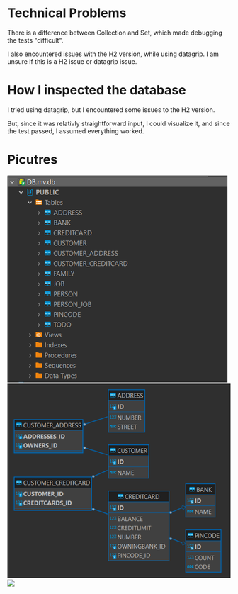 # Technical Problems

There is a difference between Collection and Set, which made debugging the tests "difficult".

I also encountered issues with the H2 version, while using datagrip. I am unsure if this is a H2 issue or datagrip issue.

# How I inspected the database

I tried using datagrip, but I encountered some issues to the H2 version.

But, since it was relativly straightforward input, I could visualize it, and since the test passed, I assumed everything worked.

# Picutres

![](img.png)
![](img_1.png)
![](structure.png)
